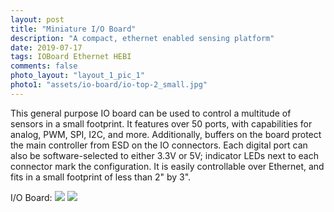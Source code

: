 ```yaml
---
layout: post
title: "Miniature I/O Board"
description: "A compact, ethernet enabled sensing platform"
date: 2019-07-17
tags: IOBoard Ethernet HEBI
comments: false
photo_layout: "layout_1_pic_1"
photo1: "assets/io-board/io-top-2_small.jpg"
---
```


This general purpose IO board can be used to control a multitude of sensors in a small footprint. It features over 50 ports, with capabilities for analog, PWM, SPI, I2C, and more. Additionally, buffers on the board protect the main controller from ESD on the IO connectors. Each digital port can also be software-selected to either 3.3V or 5V; indicator LEDs next to each connector mark the configuration. It is easily controllable over Ethernet, and fits in a small footprint of less than 2" by 3".  

I/O Board:
<img src="https://nick-paiva.github.io/assets/io-board/io-top.jpg">
<img src="https://nick-paiva.github.io/assets/io-board/io-bottom.jpg">
